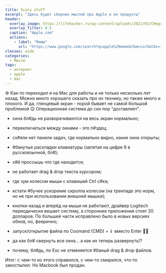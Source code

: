 ```yaml
---
title: Scary stuff
excerpt: "Здесь будет сборник мыслей про Apple и ее продукты"
header:
  overlay_image: https://lifehacker.ru/wp-content/uploads/2021/03/CHego-zhdat-ot-vesennej-prezentacii-Apple_1616362878.jpg
  overlay_filter: 0.5
  caption: "Apple.com"
  actions:
    - label: "Мемы"
      url: "https://www.google.com/search?q=apple%20meme&tbm=isch&tbs=isz:l&hl=ru&sa=X&ved=0CAIQpwVqFwoTCMjmqMmRv_ICFQAAAAAdAAAAABAC&biw=1519&bih=810"
classes: wide
categories:
  - Мысли
tags:
  - интернет
  - apple
  - mac
---
```


⚙️ Как-то переходил я на Mac для работы и не только несколько лет назад. Можно много хорошего сказать про их технику, но также много и плохого. И да, глянцевый экран - порой бывает не самой большой проблемой 😉 Операционная система до сих пор "доставляет".

- окна бл#дь не разворачиваются на весь экран нормально;

- переключаться между окнами - это п#здец;

- сх#яли нет панели задач, где нормально видно, какие окна открыты;

- #банутые раскладки клавиатуры (запятая на цифре 6 в русскоязычной, бл#);

- х#й проссышь что где находится;

- не работает drag & drop текста курсором;

- где зум колесом мыши с клавишей Ctrl с#ка;

- кстати #бучее ускорение скролла колесом (на трекпаде это норм, но не при использовании внешней мышки);

- кнопки назад и вперёд на мыши не работают, драйвер Logitech периодически вешает систему, а сторонние приложения стоят 20 долларов. По большей части исправлено было в новых версиях обнов, но, феерично;

- запуск/открытие файла по Coomand (CMD) + ⇓ вместо Enter 🤦‍♂️

- да как бл# свернуть все окна... а как их теперь развернуть!?

- почему, бл#дь, по Esc не отменяется #баный drag & drop файлов.

Итог: c чем-то из этого справился, с чем-то смирился, что-то закостылил. Но Macbook был продан.
